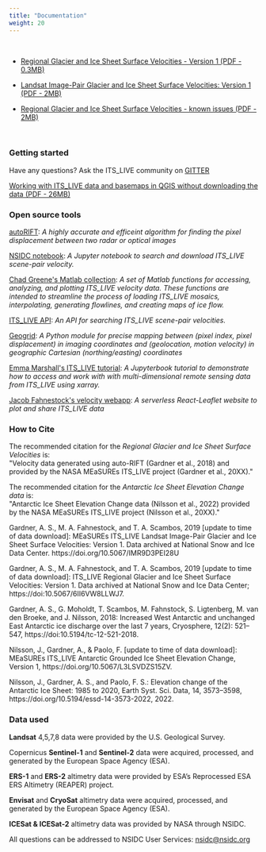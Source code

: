 ```yaml
---
title: "Documentation"
weight: 20
---
```


<br>

* [Regional Glacier and Ice Sheet Surface Velocities - Version 1 (PDF - 0.3MB)](http://its-live-data.jpl.nasa.gov.s3.amazonaws.com/documentation/ITS_LIVE-Regional-Glacier-and-Ice-Sheet-Surface-Velocities.pdf)

* [Landsat Image-Pair Glacier and Ice Sheet Surface Velocities: Version 1 (PDF - 2MB)](http://its-live-data.jpl.nasa.gov.s3.amazonaws.com/documentation/ITS_LIVE-Landsat-Scene-Pair-Velocities-v01.pdf)

* [Regional Glacier and Ice Sheet Surface Velocities - known issues (PDF - 2MB)](http://its-live-data.jpl.nasa.gov.s3.amazonaws.com/documentation/ITS_LIVE-Regional-Glacier-and-Ice-Sheet-Surface-Velocities-Known-Issues.pdf)

<br>

### Getting started

Have any questions? Ask the ITS_LIVE community on [GITTER](https://gitter.im/its_live/community)

[Working with ITS_LIVE data and basemaps in QGIS without downloading the data (PDF - 26MB)](http://its-live-data.jpl.nasa.gov.s3.amazonaws.com/documentation/ITS_LIVE_using_QGIS.pdf)

### Open source tools

<p><a href="https://github.com/leiyangleon/autoRIFT"> autoRIFT</a>:<i> A highly accurate and efficeint algorithm for finding the pixel displacement between two radar or optical images</i> </p>
<p><a href="https://github.com/nsidc/NSIDC-Data-Tutorials/tree/itslive"> NSIDC notebook</a>:<i> A Jupyter notebook to search and download ITS_LIVE scene-pair velocity.</i> </p>
<p><a href="https://github.com/chadagreene/ITS_LIVE"> Chad Greene's Matlab collection</a>:<i> A set of Matlab functions for accessing, analyzing, and plotting ITS_LIVE velocity data. These functions are intended to streamline the process of loading ITS_LIVE mosaics, interpolating, generating flowlines, and creating maps of ice flow.</i> </p>
 <p><a href="https://staging.nsidc.org/apps/itslive-search/docs"> ITS_LIVE API</a>:<i> An API for searching ITS_LIVE scene-pair velocities.</i> </p>
<p><a href="https://github.com/leiyangleon/Geogrid"> Geogrid</a>:<i> A Python module for precise mapping between (pixel index, pixel displacement) in imaging coordinates and (geolocation, motion velocity) in geographic Cartesian (northing/easting) coordinates</i> </p>
<p><a href="https://e-marshall.github.io/itslive/intro.html"> Emma Marshall's ITS_LIVE tutorial</a>:<i> A Jupyterbook tutorial to demonstrate how to access and work with with multi-dimensional remote sensing data from ITS_LIVE using xarray.</i> </p>
<p><a href="https://mappin.itsliveiceflow.science/">Jacob Fahnestock's velocity webapp</a>:<i> A serverless React-Leaflet website to plot and share ITS_LIVE data</i> </p>



### How to Cite

<p>The recommended citation for the <i>Regional Glacier and Ice Sheet Surface Velocities</i> is:<br/>
"Velocity data generated using auto-RIFT (Gardner et al., 2018) and provided by the NASA MEaSUREs ITS_LIVE project (Gardner et al., 20XX)."
</p>

<p>The recommended citation for the <i> Antarctic Ice Sheet Elevation Change data</i> is:<br/>
"Antarctic Ice Sheet Elevation Change data (Nilsson et al., 2022) provided by the NASA MEaSUREs ITS_LIVE project (Nilsson et al., 20XX)."
</p>

<p>Gardner, A. S., M. A. Fahnestock, and T. A. Scambos, 2019 [update to time of data download]: MEaSUREs ITS_LIVE Landsat Image-Pair Glacier and Ice Sheet Surface Velocities: Version 1. Data archived at National Snow and Ice Data Center. https://doi.org/10.5067/IMR9D3PEI28U</p>

<p>Gardner, A. S., M. A. Fahnestock, and T. A. Scambos, 2019 [update to time of data download]: ITS_LIVE Regional Glacier and Ice Sheet Surface
Velocities: Version 1. Data archived at National Snow and Ice Data Center; https://doi:10.5067/6II6VW8LLWJ7.</p>

<p>Gardner, A. S., G. Moholdt, T. Scambos, M. Fahnstock, S. Ligtenberg, M. van den Broeke, and J. Nilsson, 2018: Increased West Antarctic and unchanged East Antarctic ice discharge over the last 7 years, Cryosphere, 12(2): 521–547, https://doi:10.5194/tc-12-521-2018.</p>

<p>Nilsson, J., Gardner, A., & Paolo, F. [update to time of data download]: MEaSUREs ITS_LIVE Antarctic Grounded Ice Sheet Elevation Change, Version 1,  https://doi.org/10.5067/L3LSVDZS15ZV.</p>

<p> Nilsson, J., Gardner, A. S., and Paolo, F. S.: Elevation change of the Antarctic Ice Sheet: 1985 to 2020, Earth Syst. Sci. Data, 14, 3573–3598, https://doi.org/10.5194/essd-14-3573-2022, 2022. </p>



### Data used

<p><strong>Landsat</strong> 4,5,7,8 data were provided by the U.S. Geological Survey.</p>

<p>Copernicus <strong>Sentinel-1</strong> and <strong>Sentinel-2</strong> data were acquired, processed, and generated by the European Space Agency (ESA).</p>

<p><strong>ERS-1</strong> and <strong>ERS-2</strong> altimetry data were provided by ESA’s Reprocessed ESA ERS Altimetry (REAPER) project.</p>

<p><strong>Envisat</strong> and <strong>CryoSat</strong> altimetry data were acquired, processed, and generated by the European Space Agency (ESA).</p>

<p><strong>ICESat & ICESat-2</strong> altimetry data was provided by NASA through NSIDC.</p>


All questions can be addressed to NSIDC User Services: <a href="mailto:nsidc@nsidc.org">nsidc@nsidc.org</a>
